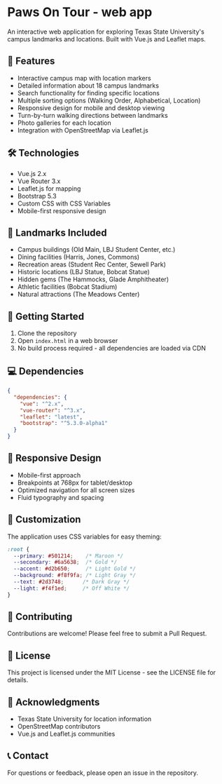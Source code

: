 # Paws On Tour - web app

An interactive web application for exploring Texas State University's campus landmarks and locations. Built with Vue.js and Leaflet maps.

## 🌟 Features

- Interactive campus map with location markers
- Detailed information about 18 campus landmarks
- Search functionality for finding specific locations
- Multiple sorting options (Walking Order, Alphabetical, Location)
- Responsive design for mobile and desktop viewing
- Turn-by-turn walking directions between landmarks
- Photo galleries for each location
- Integration with OpenStreetMap via Leaflet.js

## 🛠️ Technologies

- Vue.js 2.x
- Vue Router 3.x
- Leaflet.js for mapping
- Bootstrap 5.3
- Custom CSS with CSS Variables
- Mobile-first responsive design

## 📍 Landmarks Included

- Campus buildings (Old Main, LBJ Student Center, etc.)
- Dining facilities (Harris, Jones, Commons)
- Recreation areas (Student Rec Center, Sewell Park)
- Historic locations (LBJ Statue, Bobcat Statue)
- Hidden gems (The Hammocks, Glade Amphitheater)
- Athletic facilities (Bobcat Stadium)
- Natural attractions (The Meadows Center)

## 🚀 Getting Started

1. Clone the repository
2. Open `index.html` in a web browser
3. No build process required - all dependencies are loaded via CDN

## 💻 Dependencies

```json
{
  "dependencies": {
    "vue": "^2.x",
    "vue-router": "^3.x",
    "leaflet": "latest",
    "bootstrap": "^5.3.0-alpha1"
  }
}
```

## 📱 Responsive Design

- Mobile-first approach
- Breakpoints at 768px for tablet/desktop
- Optimized navigation for all screen sizes
- Fluid typography and spacing

## 🎨 Customization

The application uses CSS variables for easy theming:

```css
:root {
  --primary: #501214;    /* Maroon */
  --secondary: #6a5638;  /* Gold */
  --accent: #d2b650;     /* Light Gold */
  --background: #f8f9fa; /* Light Gray */
  --text: #2d3748;      /* Dark Gray */
  --light: #f4f1ed;     /* Off White */
}
```

## 🤝 Contributing

Contributions are welcome! Please feel free to submit a Pull Request.

## 📄 License

This project is licensed under the MIT License - see the LICENSE file for details.

## 🙏 Acknowledgments

- Texas State University for location information
- OpenStreetMap contributors
- Vue.js and Leaflet.js communities

## 📞 Contact

For questions or feedback, please open an issue in the repository.
